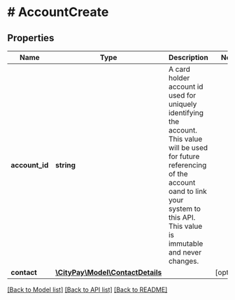 # # AccountCreate

## Properties

Name | Type | Description | Notes
------------ | ------------- | ------------- | -------------
**account_id** | **string** | A card holder account id used for uniquely identifying the account. This value will be used for future referencing of the account oand to link your system to this API. This value is immutable and never changes. |
**contact** | [**\CityPay\Model\ContactDetails**](ContactDetails.md) |  | [optional]

[[Back to Model list]](../../README.md#models) [[Back to API list]](../../README.md#endpoints) [[Back to README]](../../README.md)
